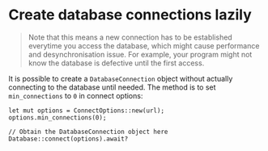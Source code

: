 # Create database connections lazily

> Note that this means a new connection has to be established everytime you access the database, which might cause performance and desynchronisation issue. For example, your program might not know the database is defective until the first access.

It is possible to create a `DatabaseConnection` object without actually connecting to the database until needed. The method is to set `min_connections` to `0` in connect options:

```rust, no_run
let mut options = ConnectOptions::new(url);
options.min_connections(0);

// Obtain the DatabaseConnection object here
Database::connect(options).await?
```